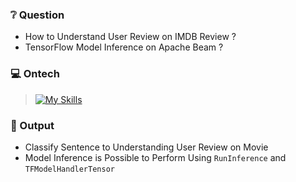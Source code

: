 ### ❔ Question
* How to Understand User Review on IMDB Review ?
* TensorFlow Model Inference on Apache Beam ?

### 💻 Ontech
> [![My Skills](https://skillicons.dev/icons?i=python,tensorflow)](https://skillicons.dev)

### 🚀 Output
* Classify Sentence to Understanding User Review on Movie
* Model Inference is Possible to Perform Using ```RunInference``` and ```TFModelHandlerTensor```